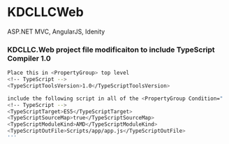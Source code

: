 # KDCLLCWeb
ASP.NET MVC, AngularJS, Idenity

### KDCLLC.Web project file modificaiton to include TypeScript Compiler 1.0
```sh
Place this in <PropertyGroup> top level
<!-- TypeScript -->
<TypeScriptToolsVersion>1.0</TypeScriptToolsVersion>

include the following script in all of the <PropertyGroup Condition=" '$(Configuration)|$(Platform)' == 'Debug|AnyCPU' "> for different enviroments
<!-- TypeScript -->
<TypeScriptTarget>ES5</TypeScriptTarget>
<TypeScriptSourceMap>true</TypeScriptSourceMap>
<TypeScriptModuleKind>AMD</TypeScriptModuleKind>
<TypeScriptOutFile>Scripts/app/app.js</TypeScriptOutFile>
'''
